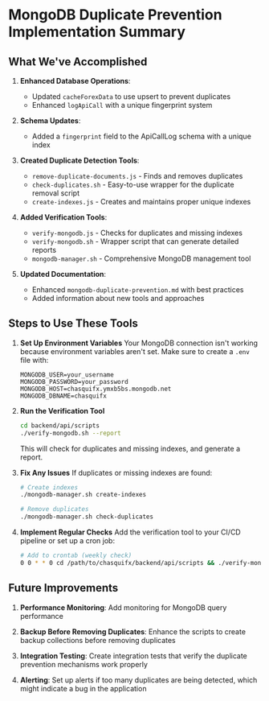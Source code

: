 # MongoDB Duplicate Prevention Implementation Summary

## What We've Accomplished

1. **Enhanced Database Operations**:
   - Updated `cacheForexData` to use upsert to prevent duplicates
   - Enhanced `logApiCall` with a unique fingerprint system

2. **Schema Updates**:
   - Added a `fingerprint` field to the ApiCallLog schema with a unique index

3. **Created Duplicate Detection Tools**:
   - `remove-duplicate-documents.js` - Finds and removes duplicates
   - `check-duplicates.sh` - Easy-to-use wrapper for the duplicate removal script
   - `create-indexes.js` - Creates and maintains proper unique indexes

4. **Added Verification Tools**:
   - `verify-mongodb.js` - Checks for duplicates and missing indexes
   - `verify-mongodb.sh` - Wrapper script that can generate detailed reports
   - `mongodb-manager.sh` - Comprehensive MongoDB management tool

5. **Updated Documentation**:
   - Enhanced `mongodb-duplicate-prevention.md` with best practices
   - Added information about new tools and approaches

## Steps to Use These Tools

1. **Set Up Environment Variables**
   Your MongoDB connection isn't working because environment variables aren't set. Make sure to create a `.env` file with:
   ```
   MONGODB_USER=your_username
   MONGODB_PASSWORD=your_password
   MONGODB_HOST=chasquifx.ymxb5bs.mongodb.net
   MONGODB_DBNAME=chasquifx
   ```

2. **Run the Verification Tool**
   ```bash
   cd backend/api/scripts
   ./verify-mongodb.sh --report
   ```
   This will check for duplicates and missing indexes, and generate a report.

3. **Fix Any Issues**
   If duplicates or missing indexes are found:
   ```bash
   # Create indexes
   ./mongodb-manager.sh create-indexes
   
   # Remove duplicates
   ./mongodb-manager.sh check-duplicates
   ```

4. **Implement Regular Checks**
   Add the verification tool to your CI/CD pipeline or set up a cron job:
   ```bash
   # Add to crontab (weekly check)
   0 0 * * 0 cd /path/to/chasquifx/backend/api/scripts && ./verify-mongodb.sh --report
   ```

## Future Improvements

1. **Performance Monitoring**: Add monitoring for MongoDB query performance

2. **Backup Before Removing Duplicates**: Enhance the scripts to create backup collections before removing duplicates

3. **Integration Testing**: Create integration tests that verify the duplicate prevention mechanisms work properly

4. **Alerting**: Set up alerts if too many duplicates are being detected, which might indicate a bug in the application
